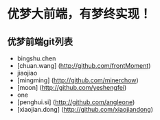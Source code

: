 # 优梦大前端，有梦终实现！

## 优梦前端git列表
* bingshu.chen
* [chuan.wang] (http://github.com/frontMoment)
* jiaojiao
* [mingming] (http://github.com/minerchow)
* [moon] (http://github.com/yeshengfei)
* one 
* [penghui.si] (http://github.com/angleone)
* [xiaojian.dong] (http://github.com/xiaojiandong)

